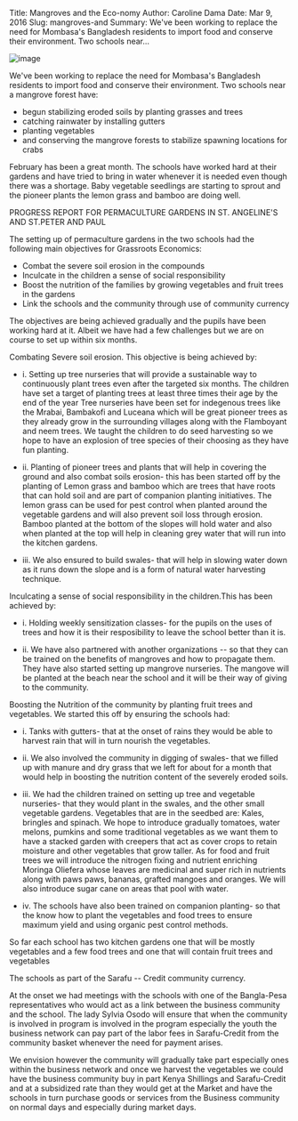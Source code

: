 Title: Mangroves and the Eco-nomy
Author: Caroline Dama
Date: Mar 9, 2016
Slug: mangroves-and
Summary: We've been working to replace the need for Mombasa's Bangladesh residents to import food and conserve their environment. Two schools near...

![image](images/blog/mangroves-and1.webp)

We've been working to replace the need for Mombasa's Bangladesh
residents to import food and conserve their environment. Two schools
near a mangrove forest have:

- begun stabilizing eroded soils by planting grasses and trees
- catching rainwater by installing gutters
- planting vegetables
- and conserving the mangrove forests to stabilize spawning locations
  for crabs

February has been a great month. The schools have worked hard at their
gardens and have tried to bring in water whenever it is needed even
though there was a shortage. Baby vegetable seedlings are starting to
sprout and the pioneer plants the lemon grass and bamboo are doing well.

PROGRESS REPORT FOR PERMACULTURE GARDENS IN ST. ANGELINE'S AND ST.PETER
AND PAUL

The setting up of permaculture gardens in the two schools had the
following main objectives for Grassroots Economics:

- Combat the severe soil erosion in the compounds
- Inculcate in the children a sense of social responsibility
- Boost the nutrition of the families by growing vegetables and fruit
  trees in the gardens
- Link the schools and the community through use of community currency

The objectives are being achieved gradually and the pupils have been
working hard at it. Albeit we have had a few challenges but we are on
course to set up within six months.

Combating Severe soil erosion. This objective is being achieved by:

- i. Setting up tree nurseries that will provide a sustainable way to
  continuously plant trees even after the targeted six months. The
  children have set a target of planting trees at least three
  times their age by the end of the year Tree nurseries have been
  set for indegenous trees like the Mrabai, Bambakofi and Luceana
  which will be great pioneer trees as they already grow in the
  surrounding villages along with the Flamboyant and neem trees.
  We taught the children to do seed harvesting so we hope to have
  an explosion of tree species of their choosing as they have fun
  planting.

- ii. Planting of pioneer trees and plants that will help in covering
  the ground and also combat soils erosion- this has been started
  off by the planting of Lemon grass and bamboo which are trees
  that have roots that can hold soil and are part of companion
  planting initiatives. The lemon grass can be used for pest
  control when planted around the vegetable gardens and will also
  prevent soil loss through erosion. Bamboo planted at the bottom
  of the slopes will hold water and also when planted at the top
  will help in cleaning grey water that will run into the kitchen
  gardens.

- iii. We also ensured to build swales- that will help in slowing
  water down as it runs down the slope and is a form of natural
  water harvesting technique.

Inculcating a sense of social responsibility in the children.This has
been achieved by:

- i. Holding weekly sensitization classes- for the pupils on the uses
  of trees and how it is their resposibility to leave the school
  better than it is.

- ii. We have also partnered with another organizations -- so that
  they can be trained on the benefits of mangroves and how to
  propagate them. They have also started setting up mangrove
  nurseries. The mangove will be planted at the beach near the
  school and it will be their way of giving to the community.

Boosting the Nutrition of the community by planting fruit trees and
vegetables. We started this off by ensuring the schools had:

- i. Tanks with gutters- that at the onset of rains they would be
  able to harvest rain that will in turn nourish the vegetables.

- ii. We also involved the community in digging of swales- that we
  filled up with manure and dry grass that we left for about for a
  month that would help in boosting the nutrition content of the
  severely eroded soils.

- iii. We had the children trained on setting up tree and vegetable
  nurseries- that they would plant in the swales, and the other
  small vegetable gardens. Vegetables that are in the seedbed are:
  Kales, bringles and spinach. We hope to introduce gradually
  tomatoes, water melons, pumkins and some traditional vegetables
  as we want them to have a stacked garden with creepers that act
  as cover crops to retain moisture and other vegetables that grow
  taller. As for food and fruit trees we will introduce the
  nitrogen fixing and nutrient enriching Moringa Oliefera whose
  leaves are medicinal and super rich in nutrients along with paws
  paws, bananas, grafted mangoes and oranges. We will also
  introduce sugar cane on areas that pool with water.

- iv. The schools have also been trained on companion planting- so
  that the know how to plant the vegetables and food trees to
  ensure maximum yield and using organic pest control methods.

So far each school has two kitchen gardens one that will be mostly
vegetables and a few food trees and one that will contain fruit trees
and vegetables

The schools as part of the Sarafu -- Credit community currency.

At the onset we had meetings with the schools with one of the
Bangla-Pesa representatives who would act as a link between the business
community and the school. The lady Sylvia Osodo will ensure that when
the community is involved in program is involved in the program
especially the youth the business network can pay part of the labor fees
in Sarafu-Credit from the community basket whenever the need for payment
arises.

We envision however the community will gradually take part especially
ones within the business network and once we harvest the vegetables we
could have the business community buy in part Kenya Shillings and
Sarafu-Credit and at a subsidized rate than they would get at the Market
and have the schools in turn purchase goods or services from the
Business community on normal days and especially during market days.

